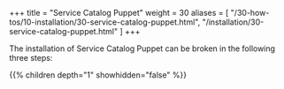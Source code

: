 +++
title = "Service Catalog Puppet"
weight = 30
aliases = [
    "/30-how-tos/10-installation/30-service-catalog-puppet.html",
    "/installation/30-service-catalog-puppet.html"
]
+++


The installation of Service Catalog Puppet can be broken in the following three steps:

{{% children depth="1" showhidden="false" %}}